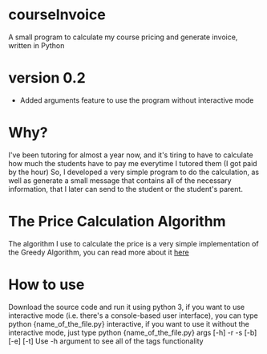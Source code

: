 # courseInvoice
A small program to calculate my course pricing and generate invoice, written in Python

# version 0.2
- Added arguments feature to use the program without interactive mode

# Why?
I've been tutoring for almost a year now, and it's tiring to have to calculate how much the students have to pay me everytime I tutored them (I got paid by the hour)
So, I developed a very simple program to do the calculation, as well as generate a small message that contains all of the necessary information, that I later can send
to the student or the student's parent.

# The Price Calculation Algorithm
The algorithm I use to calculate the price is a very simple implementation of the Greedy Algorithm, you can read more about it [here](https://www.geeksforgeeks.org/greedy-algorithms/)

# How to use
Download the source code and run it using python 3, if you want to use interactive mode (i.e. there's a console-based user interface), you can type 
python {name_of_the_file.py} interactive, if you want to use it without the interactive mode, just type python {name_of_the_file.py} args [-h] -r  -s  [-b] [-e] [-t]
Use -h argument to see all of the tags functionality
